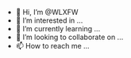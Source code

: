 - 👋 Hi, I’m @WLXFW
- 👀 I’m interested in ...
- 🌱 I’m currently learning ...
- 💞️ I’m looking to collaborate on ...
- 📫 How to reach me ...

<!---
WLXFW/WLXFW is a ✨ special ✨ repository because its `README.md` (this file) appears on your GitHub profile.
You can click the Preview link to take a look at your changes.
--->
